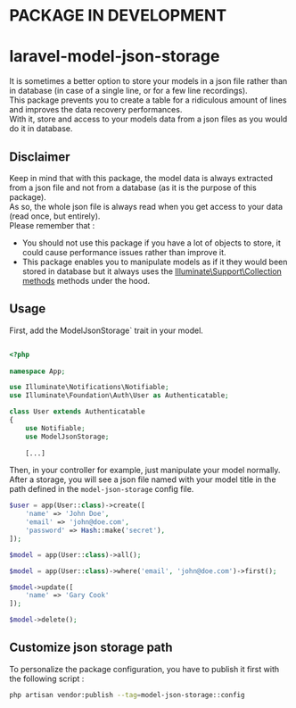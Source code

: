 # PACKAGE IN DEVELOPMENT

# laravel-model-json-storage
It is sometimes a better option to store your models in a json file rather than in database (in case of a single line, or for a few line recordings).  
This package prevents you to create a table for a ridiculous amount of lines and improves the data recovery performances.  
With it, store and access to your models data from a json files as you would do it in database.

## Disclaimer
Keep in mind that with this package, the model data is always extracted from a json file and not from a database (as it is the purpose of this package).  
As so, the whole json file is always read when you get access to your data (read once, but entirely).  
Please remember that :
- You should not use this package if you have a lot of objects to store, it could cause performance issues rather than improve it.
- This package enables you to manipulate models as if it they would been stored in database but it always uses the [Illuminate\Support\Collection methods](https://laravel.com/docs/5.6/collections) methods under the hood.

## Usage
First, add the ModelJsonStorage` trait in your model.

```php

<?php
    
namespace App;

use Illuminate\Notifications\Notifiable;
use Illuminate\Foundation\Auth\User as Authenticatable;

class User extends Authenticatable
{
    use Notifiable;
    use ModelJsonStorage;
    
    [...]
```

Then, in your controller for example, just manipulate your model normally.  
After a storage, you will see a json file named with your model title in the path defined in the `model-json-storage` config file.

```php
$user = app(User::class)->create([
    'name' => 'John Doe',
    'email' => 'john@doe.com',
    'password' => Hash::make('secret'),
]);
```

```php
$model = app(User::class)->all();
```

```php
$model = app(User::class)->where('email', 'john@doe.com')->first();
```

```php
$model->update([
    'name' => 'Gary Cook'
]);
```

```php
$model->delete();
```

## Customize json storage path
To personalize the package configuration, you have to publish it first with the following script :
```bash
php artisan vendor:publish --tag=model-json-storage::config
```